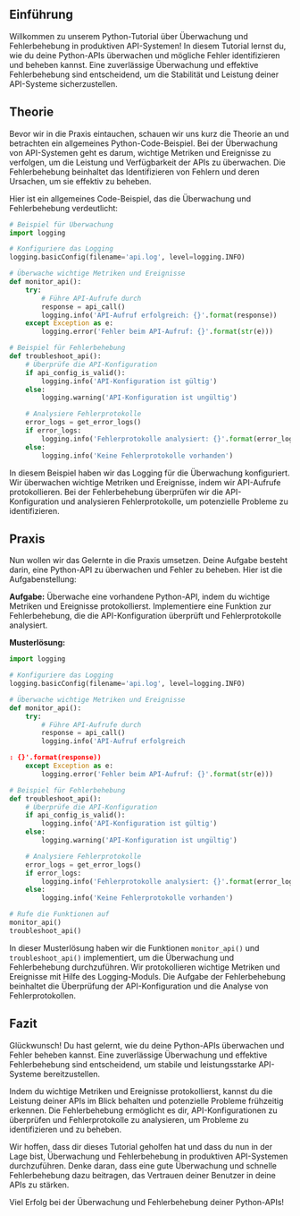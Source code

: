 
## Einführung

Willkommen zu unserem Python-Tutorial über Überwachung und Fehlerbehebung in produktiven API-Systemen! In diesem Tutorial lernst du, wie du deine Python-APIs überwachen und mögliche Fehler identifizieren und beheben kannst. Eine zuverlässige Überwachung und effektive Fehlerbehebung sind entscheidend, um die Stabilität und Leistung deiner API-Systeme sicherzustellen.

## Theorie

Bevor wir in die Praxis eintauchen, schauen wir uns kurz die Theorie an und betrachten ein allgemeines Python-Code-Beispiel. Bei der Überwachung von API-Systemen geht es darum, wichtige Metriken und Ereignisse zu verfolgen, um die Leistung und Verfügbarkeit der APIs zu überwachen. Die Fehlerbehebung beinhaltet das Identifizieren von Fehlern und deren Ursachen, um sie effektiv zu beheben.

Hier ist ein allgemeines Code-Beispiel, das die Überwachung und Fehlerbehebung verdeutlicht:

```python
# Beispiel für Überwachung
import logging

# Konfiguriere das Logging
logging.basicConfig(filename='api.log', level=logging.INFO)

# Überwache wichtige Metriken und Ereignisse
def monitor_api():
    try:
        # Führe API-Aufrufe durch
        response = api_call()
        logging.info('API-Aufruf erfolgreich: {}'.format(response))
    except Exception as e:
        logging.error('Fehler beim API-Aufruf: {}'.format(str(e)))

# Beispiel für Fehlerbehebung
def troubleshoot_api():
    # Überprüfe die API-Konfiguration
    if api_config_is_valid():
        logging.info('API-Konfiguration ist gültig')
    else:
        logging.warning('API-Konfiguration ist ungültig')

    # Analysiere Fehlerprotokolle
    error_logs = get_error_logs()
    if error_logs:
        logging.info('Fehlerprotokolle analysiert: {}'.format(error_logs))
    else:
        logging.info('Keine Fehlerprotokolle vorhanden')
```

In diesem Beispiel haben wir das Logging für die Überwachung konfiguriert. Wir überwachen wichtige Metriken und Ereignisse, indem wir API-Aufrufe protokollieren. Bei der Fehlerbehebung überprüfen wir die API-Konfiguration und analysieren Fehlerprotokolle, um potenzielle Probleme zu identifizieren.

## Praxis

Nun wollen wir das Gelernte in die Praxis umsetzen. Deine Aufgabe besteht darin, eine Python-API zu überwachen und Fehler zu beheben. Hier ist die Aufgabenstellung:

**Aufgabe:** Überwache eine vorhandene Python-API, indem du wichtige Metriken und Ereignisse protokollierst. Implementiere eine Funktion zur Fehlerbehebung, die die API-Konfiguration überprüft und Fehlerprotokolle analysiert.

**Musterlösung:**

```python
import logging

# Konfiguriere das Logging
logging.basicConfig(filename='api.log', level=logging.INFO)

# Überwache wichtige Metriken und Ereignisse
def monitor_api():
    try:
        # Führe API-Aufrufe durch
        response = api_call()
        logging.info('API-Aufruf erfolgreich

: {}'.format(response))
    except Exception as e:
        logging.error('Fehler beim API-Aufruf: {}'.format(str(e)))

# Beispiel für Fehlerbehebung
def troubleshoot_api():
    # Überprüfe die API-Konfiguration
    if api_config_is_valid():
        logging.info('API-Konfiguration ist gültig')
    else:
        logging.warning('API-Konfiguration ist ungültig')

    # Analysiere Fehlerprotokolle
    error_logs = get_error_logs()
    if error_logs:
        logging.info('Fehlerprotokolle analysiert: {}'.format(error_logs))
    else:
        logging.info('Keine Fehlerprotokolle vorhanden')

# Rufe die Funktionen auf
monitor_api()
troubleshoot_api()
```

In dieser Musterlösung haben wir die Funktionen `monitor_api()` und `troubleshoot_api()` implementiert, um die Überwachung und Fehlerbehebung durchzuführen. Wir protokollieren wichtige Metriken und Ereignisse mit Hilfe des Logging-Moduls. Die Aufgabe der Fehlerbehebung beinhaltet die Überprüfung der API-Konfiguration und die Analyse von Fehlerprotokollen.

## Fazit

Glückwunsch! Du hast gelernt, wie du deine Python-APIs überwachen und Fehler beheben kannst. Eine zuverlässige Überwachung und effektive Fehlerbehebung sind entscheidend, um stabile und leistungsstarke API-Systeme bereitzustellen.

Indem du wichtige Metriken und Ereignisse protokollierst, kannst du die Leistung deiner APIs im Blick behalten und potenzielle Probleme frühzeitig erkennen. Die Fehlerbehebung ermöglicht es dir, API-Konfigurationen zu überprüfen und Fehlerprotokolle zu analysieren, um Probleme zu identifizieren und zu beheben.

Wir hoffen, dass dir dieses Tutorial geholfen hat und dass du nun in der Lage bist, Überwachung und Fehlerbehebung in produktiven API-Systemen durchzuführen. Denke daran, dass eine gute Überwachung und schnelle Fehlerbehebung dazu beitragen, das Vertrauen deiner Benutzer in deine APIs zu stärken.

Viel Erfolg bei der Überwachung und Fehlerbehebung deiner Python-APIs!
